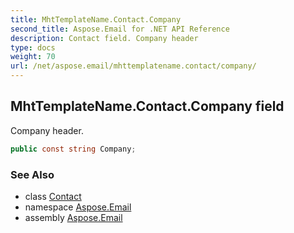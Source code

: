 ```yaml
---
title: MhtTemplateName.Contact.Company
second_title: Aspose.Email for .NET API Reference
description: Contact field. Company header
type: docs
weight: 70
url: /net/aspose.email/mhttemplatename.contact/company/
---
```

## MhtTemplateName.Contact.Company field

Company header.

```csharp
public const string Company;
```

### See Also

* class [Contact](../)
* namespace [Aspose.Email](../../mhttemplatename.contact/)
* assembly [Aspose.Email](../../../)


